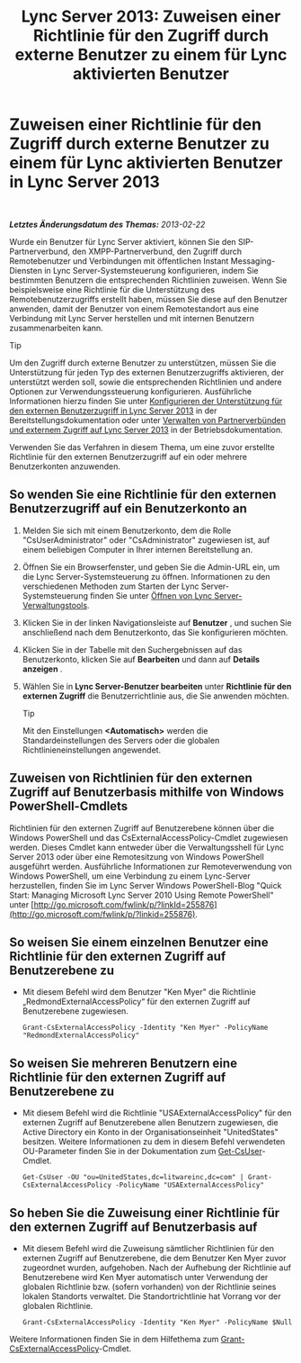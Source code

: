 ﻿---
title: 'Lync Server 2013: Zuweisen einer Richtlinie für den Zugriff durch externe Benutzer zu einem für Lync aktivierten Benutzer'
TOCTitle: Zuweisen einer Richtlinie für den Zugriff durch externe Benutzer zu einem für Lync aktivierten Benutzer
ms:assetid: 736fcaad-9f95-4896-b767-e199d86a00a4
ms:mtpsurl: https://technet.microsoft.com/de-de/library/Gg398551(v=OCS.15)
ms:contentKeyID: 49294415
ms.date: 05/19/2016
mtps_version: v=OCS.15
ms.translationtype: HT
---

# Zuweisen einer Richtlinie für den Zugriff durch externe Benutzer zu einem für Lync aktivierten Benutzer in Lync Server 2013

 

_**Letztes Änderungsdatum des Themas:** 2013-02-22_

Wurde ein Benutzer für Lync Server aktiviert, können Sie den SIP-Partnerverbund, den XMPP-Partnerverbund, den Zugriff durch Remotebenutzer und Verbindungen mit öffentlichen Instant Messaging-Diensten in Lync Server-Systemsteuerung konfigurieren, indem Sie bestimmten Benutzern die entsprechenden Richtlinien zuweisen. Wenn Sie beispielsweise eine Richtlinie für die Unterstützung des Remotebenutzerzugriffs erstellt haben, müssen Sie diese auf den Benutzer anwenden, damit der Benutzer von einem Remotestandort aus eine Verbindung mit Lync Server herstellen und mit internen Benutzern zusammenarbeiten kann.


> [!TIP]
> Um den Zugriff durch externe Benutzer zu unterstützen, müssen Sie die Unterstützung für jeden Typ des externen Benutzerzugriffs aktivieren, der unterstützt werden soll, sowie die entsprechenden Richtlinien und andere Optionen zur Verwendungssteuerung konfigurieren. Ausführliche Informationen hierzu finden Sie unter <A href="lync-server-2013-configuring-support-for-external-user-access.md">Konfigurieren der Unterstützung für den externen Benutzerzugriff in Lync Server 2013</A> in der Bereitstellungsdokumentation oder unter <A href="lync-server-2013-managing-federation-and-external-access-to-lync-server-2013.md">Verwalten von Partnerverbünden und externem Zugriff auf Lync Server 2013</A> in der Betriebsdokumentation.



Verwenden Sie das Verfahren in diesem Thema, um eine zuvor erstellte Richtlinie für den externen Benutzerzugriff auf ein oder mehrere Benutzerkonten anzuwenden.

## So wenden Sie eine Richtlinie für den externen Benutzerzugriff auf ein Benutzerkonto an

1.  Melden Sie sich mit einem Benutzerkonto, dem die Rolle "CsUserAdministrator" oder "CsAdministrator" zugewiesen ist, auf einem beliebigen Computer in Ihrer internen Bereitstellung an.

2.  Öffnen Sie ein Browserfenster, und geben Sie die Admin-URL ein, um die Lync Server-Systemsteuerung zu öffnen. Informationen zu den verschiedenen Methoden zum Starten der Lync Server-Systemsteuerung finden Sie unter [Öffnen von Lync Server-Verwaltungstools](lync-server-2013-open-lync-server-administrative-tools.md).

3.  Klicken Sie in der linken Navigationsleiste auf **Benutzer** , und suchen Sie anschließend nach dem Benutzerkonto, das Sie konfigurieren möchten.

4.  Klicken Sie in der Tabelle mit den Suchergebnissen auf das Benutzerkonto, klicken Sie auf **Bearbeiten** und dann auf **Details anzeigen** .

5.  Wählen Sie in **Lync Server-Benutzer bearbeiten** unter **Richtlinie für den externen Zugriff** die Benutzerrichtlinie aus, die Sie anwenden möchten.
    

    > [!TIP]
    > Mit den Einstellungen <STRONG>&lt;Automatisch&gt;</STRONG> werden die Standardeinstellungen des Servers oder die globalen Richtlinieneinstellungen angewendet.



## Zuweisen von Richtlinien für den externen Zugriff auf Benutzerbasis mithilfe von Windows PowerShell-Cmdlets

Richtlinien für den externen Zugriff auf Benutzerebene können über die Windows PowerShell und das CsExternalAccessPolicy-Cmdlet zugewiesen werden. Dieses Cmdlet kann entweder über die Verwaltungsshell für Lync Server 2013 oder über eine Remotesitzung von Windows PowerShell ausgeführt werden. Ausführliche Informationen zur Remoteverwendung von Windows PowerShell, um eine Verbindung zu einem Lync-Server herzustellen, finden Sie im Lync Server Windows PowerShell-Blog "Quick Start: Managing Microsoft Lync Server 2010 Using Remote PowerShell" unter [http://go.microsoft.com/fwlink/p/?linkId=255876](http://go.microsoft.com/fwlink/p/?linkid=255876).

## So weisen Sie einem einzelnen Benutzer eine Richtlinie für den externen Zugriff auf Benutzerebene zu

  - Mit diesem Befehl wird dem Benutzer "Ken Myer" die Richtlinie „RedmondExternalAccessPolicy“ für den externen Zugriff auf Benutzerebene zugewiesen.
    
        Grant-CsExternalAccessPolicy -Identity "Ken Myer" -PolicyName "RedmondExternalAccessPolicy"

## So weisen Sie mehreren Benutzern eine Richtlinie für den externen Zugriff auf Benutzerebene zu

  - Mit diesem Befehl wird die Richtlinie "USAExternalAccessPolicy" für den externen Zugriff auf Benutzerebene allen Benutzern zugewiesen, die Active Directory ein Konto in der Organisationseinheit "UnitedStates" besitzen. Weitere Informationen zu dem in diesem Befehl verwendeten OU-Parameter finden Sie in der Dokumentation zum [Get-CsUser](https://docs.microsoft.com/en-us/powershell/module/skype/Get-CsUser)-Cmdlet.
    
        Get-CsUser -OU "ou=UnitedStates,dc=litwareinc,dc=com" | Grant-CsExternalAccessPolicy -PolicyName "USAExternalAccessPolicy"

## So heben Sie die Zuweisung einer Richtlinie für den externen Zugriff auf Benutzerbasis auf

  - Mit diesem Befehl wird die Zuweisung sämtlicher Richtlinien für den externen Zugriff auf Benutzerebene, die dem Benutzer Ken Myer zuvor zugeordnet wurden, aufgehoben. Nach der Aufhebung der Richtlinie auf Benutzerebene wird Ken Myer automatisch unter Verwendung der globalen Richtlinie bzw. (sofern vorhanden) von der Richtlinie seines lokalen Standorts verwaltet. Die Standortrichtlinie hat Vorrang vor der globalen Richtlinie.
    
        Grant-CsExternalAccessPolicy -Identity "Ken Myer" -PolicyName $Null

Weitere Informationen finden Sie in dem Hilfethema zum [Grant-CsExternalAccessPolicy](grant-csexternalaccesspolicy.md)-Cmdlet.

